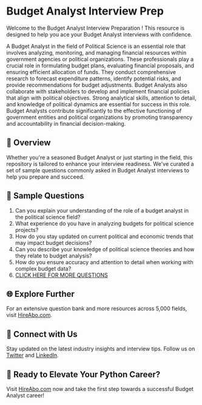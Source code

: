 # Budget Analyst Interview Prep

Welcome to the Budget Analyst Interview Preparation ! This resource is designed to help you ace your Budget Analyst interviews with confidence.

A Budget Analyst in the field of Political Science is an essential role that involves analyzing, monitoring, and managing financial resources within government agencies or political organizations. These professionals play a crucial role in formulating budget plans, evaluating financial proposals, and ensuring efficient allocation of funds. They conduct comprehensive research to forecast expenditure patterns, identify potential risks, and provide recommendations for budget adjustments. Budget Analysts also collaborate with stakeholders to develop and implement financial policies that align with political objectives. Strong analytical skills, attention to detail, and knowledge of political dynamics are essential for success in this role. Budget Analysts contribute significantly to the effective functioning of government entities and political organizations by promoting transparency and accountability in financial decision-making.

## 🚀 Overview

Whether you're a seasoned Budget Analyst or just starting in the field, this repository is tailored to enhance your interview readiness. We've curated a set of sample questions commonly asked in Budget Analyst interviews to help you prepare and succeed.

## 📝 Sample Questions

1. Can you explain your understanding of the role of a budget analyst in the political science field?
2. What experience do you have in analyzing budgets for political science projects?
3. How do you stay updated on current political and economic trends that may impact budget decisions?
4. Can you describe your knowledge of political science theories and how they relate to budget analysis?
5. How do you ensure accuracy and attention to detail when working with complex budget data?
6. [CLICK HERE FOR MORE QUESTIONS](https://hireabo.com/job/7_3_20/Budget%20Analyst)

## 🌐 Explore Further

For an extensive question bank and more resources across 5,000 fields, visit [HireAbo.com](https://www.hireabo.com).

## 📱 Connect with Us

Stay updated on the latest industry insights and interview tips. Follow us on [Twitter](https://twitter.com/hireabo) and [LinkedIn](https://www.linkedin.com/in/hire-abo-3609972a8/).

## 🚀 Ready to Elevate Your Python Career?

Visit [HireAbo.com](https://www.hireabo.com) now and take the first step towards a successful Budget Analyst career!